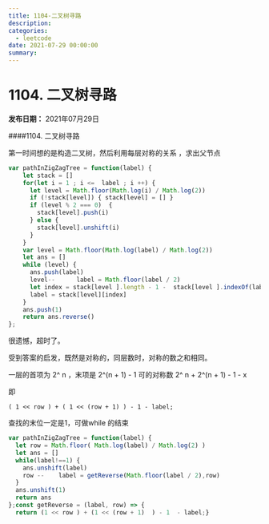 ```yaml
---
title: 1104-二叉树寻路
description: 
categories:
  - leetcode
date: 2021-07-29 00:00:00
summary: 
---
```


# 1104. 二叉树寻路

**发布日期：** 2021年07月29日

####1104. 二叉树寻路

第一时间想的是构造二叉树，然后利用每层对称的关系 ，求出父节点

```javascript
var pathInZigZagTree = function(label) {
    let stack = []
    for(let i = 1 ; i <=  label ; i ++) {
      let level = Math.floor(Math.log(i) / Math.log(2))
      if (!stack[level]) { stack[level] = [] }
      if (level % 2 === 0)  {
        stack[level].push(i)
      } else {
        stack[level].unshift(i)
      }
    }
    var level = Math.floor(Math.log(label) / Math.log(2))
    let ans = []
    while (level) {
      ans.push(label)
      level--      label = Math.floor(label / 2)
      let index = stack[level ].length - 1 -  stack[level ].indexOf(label)
      label = stack[level][index]
    }
    ans.push(1)
    return ans.reverse()
};
```

很遗憾，超时了。

受到答案的启发，既然是对称的，同层数时，对称的数之和相同。

一层的首项为 2^ n ，末项是 2^(n + 1) - 1 可的对称数 2^ n + 2^(n + 1) - 1 - x

即

`( 1 << row ) + ( 1 << (row + 1) ) - 1 - label;`

查找的末位一定是1，可做while 的结束

```javascript
var pathInZigZagTree = function(label) {
  let row = Math.floor( Math.log(label) / Math.log(2) )
  let ans = []
  while(label!==1) {
    ans.unshift(label)
    row --    label = getReverse(Math.floor(label / 2),row)
  }
  ans.unshift(1)
  return ans
};const getReverse = (label, row) => {
  return (1 << row ) + (1 << (row + 1)  ) - 1  - label;}
```

